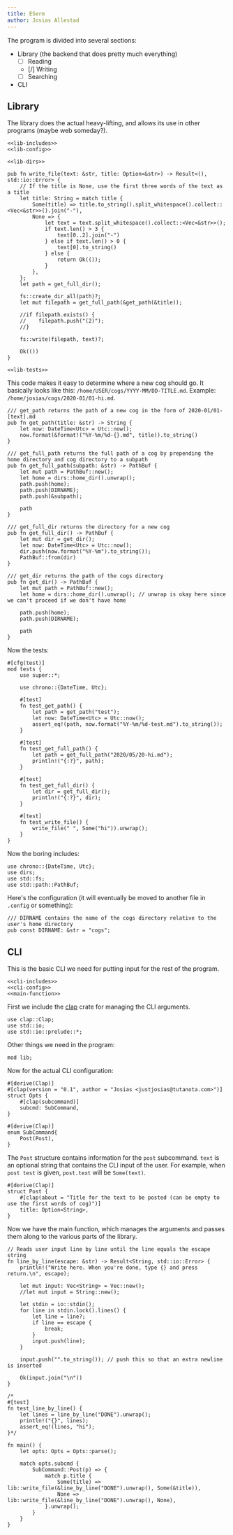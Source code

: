 ```yaml
---
title: ESerm
author: Josias Allestad
---
```


The program is divided into several sections:
- Library (the backend that does pretty much everything)
  - [ ] Reading
  - [/] Writing
  - [ ] Searching
- CLI

## Library

The library does the actual heavy-lifting, and allows its use in other programs (maybe web someday?).

``` {.rust file=src/lib.rs}
<<lib-includes>>
<<lib-config>>

<<lib-dirs>>

pub fn write_file(text: &str, title: Option<&str>) -> Result<(), std::io::Error> {
    // If the title is None, use the first three words of the text as a title
    let title: String = match title {
        Some(title) => title.to_string().split_whitespace().collect::<Vec<&str>>().join("-"),
        None => {
            let text = text.split_whitespace().collect::<Vec<&str>>();
            if text.len() > 3 {
                text[0..2].join("-")
            } else if text.len() > 0 {
                text[0].to_string()
            } else {
                return Ok(());
            }
        },
    };
    let path = get_full_dir();

    fs::create_dir_all(path)?;
    let mut filepath = get_full_path(&get_path(&title));

    //if filepath.exists() {
    //    filepath.push("(2)");
    //}

    fs::write(filepath, text)?;

    Ok(())
}

<<lib-tests>>
```

This code makes it easy to determine where a new cog should go. It basically looks like this: `/home/USER/cogs/YYYY-MM/DD-TITLE.md`. Example: `/home/josias/cogs/2020-01/01-hi.md`.

``` {.rust #lib-dirs}
/// get_path returns the path of a new cog in the form of 2020-01/01-[text].md
pub fn get_path(title: &str) -> String {
    let now: DateTime<Utc> = Utc::now();
    now.format(&format!("%Y-%m/%d-{}.md", title)).to_string()
}

/// get_full_path returns the full path of a cog by prepending the home directory and cog directory to a subpath
pub fn get_full_path(subpath: &str) -> PathBuf {
    let mut path = PathBuf::new();
    let home = dirs::home_dir().unwrap();
    path.push(home);
    path.push(DIRNAME);
    path.push(&subpath);

    path
}

/// get_full_dir returns the directory for a new cog
pub fn get_full_dir() -> PathBuf {
    let mut dir = get_dir();
    let now: DateTime<Utc> = Utc::now();
    dir.push(now.format("%Y-%m").to_string());
    PathBuf::from(dir)
}

/// get_dir returns the path of the cogs directory
pub fn get_dir() -> PathBuf {
    let mut path = PathBuf::new();
    let home = dirs::home_dir().unwrap(); // unwrap is okay here since we can't proceed if we don't have home

    path.push(home);
    path.push(DIRNAME);

    path
}
```

Now the tests:

``` {.rust #lib-tests}
#[cfg(test)]
mod tests {
    use super::*;

    use chrono::{DateTime, Utc};

    #[test]
    fn test_get_path() {
        let path = get_path("test");
        let now: DateTime<Utc> = Utc::now();
        assert_eq!(path, now.format("%Y-%m/%d-test.md").to_string());
    }

    #[test]
    fn test_get_full_path() {
        let path = get_full_path("2020/05/20-hi.md");
        println!("{:?}", path);
    }

    #[test]
    fn test_get_full_dir() {
        let dir = get_full_dir();
        println!("{:?}", dir);
    }

    #[test]
    fn test_write_file() {
        write_file(" ", Some("hi")).unwrap();
    }
}
```

Now the boring includes:

``` {.rust #lib-includes}
use chrono::{DateTime, Utc};
use dirs;
use std::fs;
use std::path::PathBuf;
```

Here's the configuration (it will eventually be moved to another file in `.config` or something):

``` {.rust #lib-config}
/// DIRNAME contains the name of the cogs directory relative to the user's home directory
pub const DIRNAME: &str = "cogs";
```

## CLI

This is the basic CLI we need for putting input for the rest of the program.

``` {.rust file=src/main.rs}
<<cli-includes>>
<<cli-config>>
<<main-function>>
```

First we include the [clap](https://github.com/clap-rs/clap) crate for managing the CLI arguments.

``` {.rust #cli-includes}
use clap::Clap;
use std::io;
use std::io::prelude::*;
```

Other things we need in the program:

``` {.rust #cli-includes}
mod lib;
```

Now for the actual CLI configuration:

``` {.rust #cli-config}
#[derive(Clap)]
#[clap(version = "0.1", author = "Josias <justjosias@tutanota.com>")]
struct Opts {
    #[clap(subcommand)]
    subcmd: SubCommand,
}

#[derive(Clap)]
enum SubCommand{
    Post(Post),
}
```

The `Post` structure contains information for the `post` subcommand. `text` is an optional string that contains the CLI input of the user. For example, when `post test` is given, `post.text` will be `Some(text)`.

``` {.rust #cli-config}
#[derive(Clap)]
struct Post {
    #[clap(about = "Title for the text to be posted (can be empty to use the first words of cog)")]
    title: Option<String>,
}
```

Now we have the main function, which manages the arguments and passes them along to the various parts of the library.

``` {.rust #main-function}
// Reads user input line by line until the line equals the escape string
fn line_by_line(escape: &str) -> Result<String, std::io::Error> {
    println!("Write here. When you're done, type {} and press return.\n", escape);

    let mut input: Vec<String> = Vec::new();
    //let mut input = String::new();

    let stdin = io::stdin();
    for line in stdin.lock().lines() {
        let line = line?;
        if line == escape {
            break;
        }
        input.push(line);
    }

    input.push("".to_string()); // push this so that an extra newline is inserted

    Ok(input.join("\n"))
}

/*
#[test]
fn test_line_by_line() {
    let lines = line_by_line("DONE").unwrap();
    println!("{}", lines);
    assert_eq!(lines, "hi");
}*/

fn main() {
    let opts: Opts = Opts::parse();

    match opts.subcmd {
        SubCommand::Post(p) => {
            match p.title {
                Some(title) => lib::write_file(&line_by_line("DONE").unwrap(), Some(&title)),
                None => lib::write_file(&line_by_line("DONE").unwrap(), None),
            }.unwrap();
        }
    }
}
```
